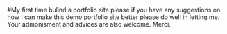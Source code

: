 #My first time bulind a portfolio site
please if you have any suggestions on how I can make this demo portfolio site better please do well in letting me.
Your admonisment and advices are also welcome.
Merci.